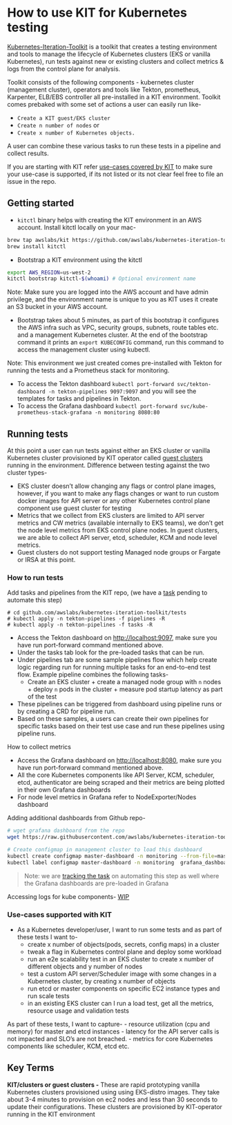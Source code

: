 # How to use KIT for Kubernetes testing

[Kubernetes-Iteration-Toolkit](https://github.com/awslabs/kubernetes-iteration-toolkit) is a toolkit that creates a testing environment and tools to manage the lifecycle of Kubernetes clusters (EKS or vanilla Kubernetes), run tests against new or existing clusters and collect metrics & logs from the control plane for analysis.

Toolkit consists of the following components -  kubernetes cluster (management cluster), operators and tools like Tekton, prometheus, Karpenter, ELB/EBS controller all pre-installed in a KIT environment. Toolkit comes prebaked with some set of actions a user can easily run like-

* `Create a KIT guest/EKS cluster`
* `Create n number of nodes` or
* `Create x number of Kubernetes objects.`

A user can combine these various tasks to run these tests in a pipeline and collect results. 

If you are starting with KIT refer [use-cases covered by KIT](#use-cases-supported-with-kit) to make sure your use-case is supported, if its not listed or its not clear feel free to file an issue in the repo.

## Getting started

* `kitctl` binary helps with creating the KIT environment in an AWS account. Install kitctl locally on your mac-

```bash
brew tap awslabs/kit https://github.com/awslabs/kubernetes-iteration-toolkit.git
brew install kitctl 
```

* Bootstrap a KIT environment using the kitctl

```bash
export AWS_REGION=us-west-2
kitctl bootstrap kitctl-$(whoami) # Optional environment name
```

Note: Make sure you are logged into the AWS account and have admin privilege, and the environment name is unique to you as KIT uses it create an S3 bucket in your AWS account.

* Bootstrap takes about 5 minutes,  as part of this bootstrap it configures the AWS infra such as VPC, security groups, subnets, route tables etc. and a management Kubernetes cluster. At the end of the bootstrap command it prints an `export KUBECONFIG` command, run this command to access the management cluster using kubectl.

Note: This environment we just created comes pre-installed with Tekton for running the tests and a Prometheus stack for monitoring.

* To access the Tekton dashboard `kubectl port-forward svc/tekton-dashboard -n tekton-pipelines 9097:9097` and you will see the templates for tasks and pipelines in Tekton.
* To access the Grafana dashboard `kubectl port-forward svc/kube-prometheus-stack-grafana -n monitoring 8080:80`
## Running tests

At this point a user can run tests against either an EKS cluster or vanilla Kubernetes cluster provisioned by KIT operator called [guest clusters](https://quip-amazon.com/xCtbA6C6X7dy/How-to-use-KIT-for-Kubernetes-testing#temp:C:VfOa1f3b6a5d7de51afb05d574ef) running in the environment. 
Difference between testing against the two cluster types-

* EKS cluster doesn’t allow changing any flags or control plane images, however, if you want to make any flags changes or want to run custom docker images for API server or any other Kubernetes control plane component use guest cluster for testing
* Metrics that we collect from EKS clusters are limited to API server metrics and CW metrics (available internally to EKS teams), we don’t get the node level metrics from EKS control plane nodes. In guest clusters, we are able to collect API server, etcd, scheduler, KCM and node level metrics.
* Guest clusters do not support testing Managed node groups or Fargate or IRSA at this point.


### How to run tests

Add tasks and pipelines from the KIT repo, (we have a [task](https://github.com/awslabs/kubernetes-iteration-toolkit/issues/207) pending to automate this step)

```
# cd github.com/awslabs/kubernetes-iteration-toolkit/tests
# kubectl apply -n tekton-pipelines -f pipelines -R
# kubectl apply -n tekton-pipelines -f tasks -R
```

* Access the Tekton dashboard on [http://localhost:9097](http://localhost:9097/), make sure you have run port-forward command mentioned above.
* Under the tasks tab look for the pre-loaded tasks that can be run.
* Under pipelines tab are some sample pipelines flow which help create logic regarding run for running multiple tasks for an end-to-end test flow. Example pipeline combines the following tasks-
    * Create an EKS cluster + create a managed node group with `n` nodes + deploy `n` pods in the cluster + measure  pod startup latency as part of the test
* These pipelines can be triggered from dashboard using pipeline runs or by creating a CRD for pipeline run.
* Based on these samples, a users can create their own pipelines for specific tasks based on their test use case and run these pipelines using pipeline runs.


How to collect metrics

* Access the Grafana dashboard on [http://localhost:8080](http://localhost:8080/), make sure you have run port-forward command mentioned above.
* All the core Kubernetes components like API Server, KCM, scheduler, etcd, authenticator are being scraped and their metrics are being plotted in their own Grafana dashboards
* For node level metrics in Grafana refer to NodeExporter/Nodes dashboard

Adding additional dashboards from Github repo-

```bash
# wget grafana dashboard from the repo
wget https://raw.githubusercontent.com/awslabs/kubernetes-iteration-toolkit/main/substrate/monitoring/master-dashboard.json

# Create configmap in management cluster to load this dashboard
kubectl create configmap master-dashboard -n monitoring --from-file=master-dashboard.json
kubectl label configmap master-dashboard -n monitoring  grafana_dashboard=1
```
>Note: we are [tracking the task](https://github.com/awslabs/kubernetes-iteration-toolkit/issues/207) on automating this step as well where the Grafana dashboards are pre-loaded in Grafana

Accessing logs for kube components-
[WIP](https://github.com/awslabs/kubernetes-iteration-toolkit/issues/106)

### Use-cases supported with KIT

* As a Kubernetes developer/user, I want to run some tests and as part of these tests I want to-
    - create x number of objects(pods, secrets, config maps) in a cluster
    - tweak a flag in Kubernetes control plane and deploy some workload
    - run an e2e scalability test in an EKS cluster to create x number of different objects and y number of nodes
    - test a custom API server/Scheduler image with some changes in a Kubernetes cluster, by creating x number of objects
    - run etcd or master components on specific EC2 instance types and run scale tests
    - in an existing EKS cluster can I run a load test, get all the metrics, resource usage and validation tests

As part of these tests, I want to capture-
    - resource utilization (cpu and memory) for master and etcd instances
    - latency for the API server calls is not impacted and SLO’s are not breached.
    - metrics for core Kubernetes components like scheduler, KCM, etcd etc.

## Key Terms

**KIT/clusters or guest clusters -** These are rapid prototyping vanilla Kubernetes clusters provisioned using using EKS-distro images. They take about 3-4 minutes to provision on ec2 nodes and less than 30 seconds to update their configurations. These clusters are provisioned by KIT-operator running in the KIT environment
